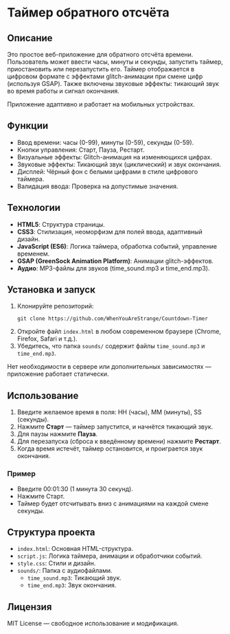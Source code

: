 # Таймер обратного отсчёта

## Описание

Это простое веб-приложение для обратного отсчёта времени. Пользователь может ввести часы, минуты и секунды, запустить таймер, приостановить или перезапустить его. Таймер отображается в цифровом формате с эффектами glitch-анимации при смене цифр (используя GSAP). Также включены звуковые эффекты: тикающий звук во время работы и сигнал окончания.

Приложение адаптивно и работает на мобильных устройствах.

## Функции

- Ввод времени: часы (0-99), минуты (0-59), секунды (0-59).
- Кнопки управления: Старт, Пауза, Рестарт.
- Визуальные эффекты: Glitch-анимация на изменяющихся цифрах.
- Звуковые эффекты: Тикающий звук (циклический) и звук окончания.
- Дисплей: Чёрный фон с белыми цифрами в стиле цифрового таймера.
- Валидация ввода: Проверка на допустимые значения.

## Технологии

- **HTML5**: Структура страницы.
- **CSS3**: Стилизация, неоморфизм для полей ввода, адаптивный дизайн.
- **JavaScript (ES6)**: Логика таймера, обработка событий, управление временем.
- **GSAP (GreenSock Animation Platform)**: Анимации glitch-эффектов.
- **Аудио**: MP3-файлы для звуков (time_sound.mp3 и time_end.mp3).

## Установка и запуск

1. Клонируйте репозиторий:
   ```
   git clone https://github.com/WhenYouAreStrange/Countdown-Timer
   ```
2. Откройте файл `index.html` в любом современном браузере (Chrome, Firefox, Safari и т.д.).
3. Убедитесь, что папка `sounds/` содержит файлы `time_sound.mp3` и `time_end.mp3`.

Нет необходимости в сервере или дополнительных зависимостях — приложение работает статически.

## Использование

1. Введите желаемое время в поля: HH (часы), MM (минуты), SS (секунды).
2. Нажмите **Старт** — таймер запустится, и начнётся тикающий звук.
3. Для паузы нажмите **Пауза**.
4. Для перезапуска (сброса к введённому времени) нажмите **Рестарт**.
5. Когда время истечёт, таймер остановится, и проиграется звук окончания.

### Пример

- Введите 00:01:30 (1 минута 30 секунд).
- Нажмите Старт.
- Таймер будет отсчитывать вниз с анимациями на каждой смене секунды.

## Структура проекта

- `index.html`: Основная HTML-структура.
- `script.js`: Логика таймера, анимации и обработчики событий.
- `style.css`: Стили и дизайн.
- `sounds/`: Папка с аудиофайлами.
  - `time_sound.mp3`: Тикающий звук.
  - `time_end.mp3`: Звук окончания.

## Лицензия

MIT License — свободное использование и модификация.
